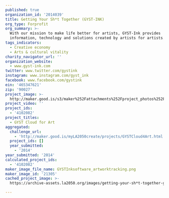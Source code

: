 ```yaml
---
published: true
organization_id: '2014039'
title: Getting Your Sh*t Together (GYST-INK)
org_type: Forprofit
org_summary: >-
  With our mission to make life better for artists, GYST-Ink provides
  information, technology and solutions created by artists for artists.
tags_indicators:
  - Creative economy
  - Arts & cultural vitality
charity_navigator_url: ''
organization_website:
  - www.gyst-ink.com
twitter: www.twitter.com/gystink
instagram: www.instagram.com/gyst_ink
facebook: www.facebook.com/gystink
ein: '465347621'
zip: '90027'
project_image: >-
  http://maker.good.is/s3/maker%252Fattachments%252Fproject_photos%252Fimages%252F21305%252Fdisplay%252FGYSTInksoftware_artworktracking.png=c570x385
project_video: ''
project_ids:
  - '4102082'
project_titles:
  - GYST Cloud for Art
aggregated:
  challenge_url:
    - 'http://maker.good.is/myLA2050create/projects/GYSTCloud4Art.html'
  project_ids: []
  year_submitted:
    - '2014'
year_submitted: '2014'
calculated_project_ids:
  - '4102082'
maker_image_file_name: GYSTInksoftware_artworktracking.png
maker_image_id: '21305'
cached_project_image: >-
  https://archive-assets.la2050.org/images/getting-your-sh*t-together-gyst-ink/maker.good.is/s3/maker%252Fattachments%252Fproject_photos%252Fimages%252F21305%252Fdisplay%252FGYSTInksoftware_artworktracking.png=c570x385.png

---
```

